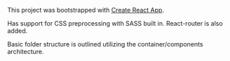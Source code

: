 This project was bootstrapped with [Create React App](https://github.com/facebookincubator/create-react-app).

Has support for CSS preprocessing with SASS built in. React-router is also added.

Basic folder structure is outlined utilizing the container/components architecture. 